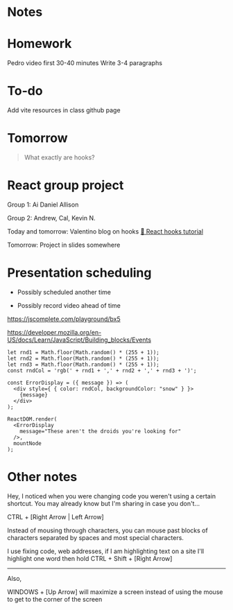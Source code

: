 # Notes

# Homework

Pedro video
first 30-40 minutes
Write 3-4 paragraphs

# To-do

Add vite resources in class github page

# Tomorrow

> What exactly are hooks?

# React group project

Group 1: Ai Daniel Allison

Group 2: Andrew, Cal, Kevin N.

Today and tomorrow: Valentino blog on hooks
[🔗 React hooks tutorial](https://www.valentinog.com/blog/hooks/)

Tomorrow: Project in slides somewhere

# Presentation scheduling

- Possibly scheduled another time

* Possibly record video ahead of time

https://jscomplete.com/playground/bx5

https://developer.mozilla.org/en-US/docs/Learn/JavaScript/Building_blocks/Events

```
let rnd1 = Math.floor(Math.random() * (255 + 1));
let rnd2 = Math.floor(Math.random() * (255 + 1));
let rnd3 = Math.floor(Math.random() * (255 + 1));
const rndCol = 'rgb(' + rnd1 + ',' + rnd2 + ',' + rnd3 + ')';

const ErrorDisplay = ({ message }) => (
  <div style={ { color: rndCol, backgroundColor: "snow" } }>
    {message}
  </div>
);

ReactDOM.render(
  <ErrorDisplay
    message="These aren't the droids you're looking for"
  />,
  mountNode
);
```

# Other notes

Hey, I noticed when you were changing code you weren't using a certain shortcut. You may already know but I'm sharing in case you don't...

CTRL + [Right Arrow | Left Arrow]

Instead of mousing through characters, you can mouse past blocks of characters separated by spaces and most special characters.

I use fixing code, web addresses, if I am highlighting text on a site I'll highlight one word then hold CTRL + Shift + [Right Arrow]

---

Also,

WINDOWS + [Up Arrow] will maximize a screen instead of using the mouse to get to the corner of the screen
